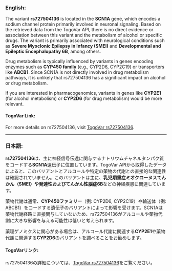 ### English:
The variant **rs727504136** is located in the **SCN1A** gene, which encodes a sodium channel protein primarily involved in neuronal signaling. Based on the retrieved data from the TogoVar API, there is no direct evidence or association between this variant and the metabolism of alcohol or specific drugs. The variant is primarily associated with neurological conditions such as **Severe Myoclonic Epilepsy in Infancy (SMEI)** and **Developmental and Epileptic Encephalopathy 6B**, among others.

Drug metabolism is typically influenced by variants in genes encoding enzymes such as **CYP450 family** (e.g., CYP2D6, CYP2C19) or transporters like **ABCB1**. Since SCN1A is not directly involved in drug metabolism pathways, it is unlikely that rs727504136 has a significant impact on alcohol or drug metabolism.

If you are interested in pharmacogenomics, variants in genes like **CYP2E1** (for alcohol metabolism) or **CYP2D6** (for drug metabolism) would be more relevant.

#### TogoVar Link:
For more details on rs727504136, visit [TogoVar rs727504136](https://togovar.org/variant/2-166012255-G-A).

---

### 日本語:
**rs727504136**は、主に神経信号伝達に関与するナトリウムチャネルタンパク質をコードする**SCN1A**遺伝子に位置しています。TogoVar APIから取得したデータによると、このバリアントとアルコールや特定の薬物の代謝との直接的な関連性は確認されていません。このバリアントは主に、**乳児期重症ミオクローヌスてんかん（SMEI）**や**発達性およびてんかん性脳症6B**などの神経疾患に関連しています。

薬物代謝は通常、**CYP450ファミリー**（例: CYP2D6, CYP2C19）や輸送体（例: ABCB1）をコードする遺伝子のバリアントによって影響を受けます。SCN1Aは薬物代謝経路に直接関与していないため、rs727504136がアルコールや薬物代謝に大きな影響を与える可能性は低いと考えられます。

薬理ゲノミクスに関心がある場合は、アルコール代謝に関連する**CYP2E1**や薬物代謝に関連する**CYP2D6**のバリアントを調べることをお勧めします。

#### TogoVarリンク:
rs727504136の詳細については、[TogoVar rs727504136](https://togovar.org/variant/2-166012255-G-A)をご覧ください。